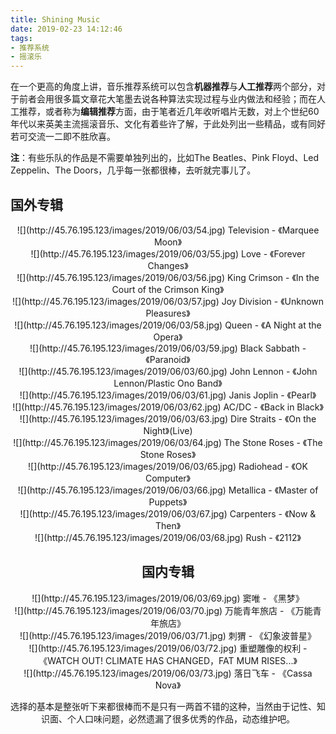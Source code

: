 ```yaml
---
title: Shining Music
date: 2019-02-23 14:12:46
tags:
- 推荐系统
- 摇滚乐
---
```


在一个更高的角度上讲，音乐推荐系统可以包含**机器推荐**与**人工推荐**两个部分，对于前者会用很多篇文章花大笔墨去说各种算法实现过程与业内做法和经验；而在人工推荐，或者称为**编辑推荐**方面，由于笔者近几年收听唱片无数，对上个世纪60年代以来英美主流摇滚音乐、文化有着些许了解，于此处列出一些精品，或有同好若可交流一二即不胜欣喜。

<!--more-->

**注**：有些乐队的作品是不需要单独列出的，比如The Beatles、Pink Floyd、Led Zeppelin、The Doors，几乎每一张都很棒，去听就完事儿了。

## 国外专辑
<div align=center>
![](http://45.76.195.123/images/2019/06/03/54.jpg)
Television - 《Marquee Moon》
<div>

<div align=center>
![](http://45.76.195.123/images/2019/06/03/55.jpg)
Love - 《Forever Changes》
<div>

<div align=center>
![](http://45.76.195.123/images/2019/06/03/56.jpg)
King Crimson - 《In the Court of the Crimson King》
<div>

<div align=center>
![](http://45.76.195.123/images/2019/06/03/57.jpg)
Joy Division - 《Unknown Pleasures》
<div>

<div align=center>
![](http://45.76.195.123/images/2019/06/03/58.jpg)
Queen - 《A Night at the Opera》
<div>

<div align=center>
![](http://45.76.195.123/images/2019/06/03/59.jpg)
Black Sabbath - 《Paranoid》
<div>

<div align=center>
![](http://45.76.195.123/images/2019/06/03/60.jpg)
John Lennon - 《John Lennon/Plastic Ono Band》
<div>

<div align=center>
![](http://45.76.195.123/images/2019/06/03/61.jpg)
Janis Joplin - 《Pearl》
<div>

<div align=center>
![](http://45.76.195.123/images/2019/06/03/62.jpg)
AC/DC - 《Back in Black》
<div>

<div align=center>
![](http://45.76.195.123/images/2019/06/03/63.jpg)
Dire Straits - 《On the Night》(Live)
<div>

<div align=center>
![](http://45.76.195.123/images/2019/06/03/64.jpg)
The Stone Roses - 《The Stone Roses》
<div>

<div align=center>
![](http://45.76.195.123/images/2019/06/03/65.jpg)
Radiohead - 《OK Computer》
<div>

<div align=center>
![](http://45.76.195.123/images/2019/06/03/66.jpg)
Metallica - 《Master of Puppets》
<div>

<div align=center>
![](http://45.76.195.123/images/2019/06/03/67.jpg)
Carpenters - 《Now & Then》
<div>

<div align=center>
![](http://45.76.195.123/images/2019/06/03/68.jpg)
Rush - 《2112》
<div>

## 国内专辑
<div align=center>
![](http://45.76.195.123/images/2019/06/03/69.jpg)
窦唯 - 《黑梦》
<div>

<div align=center>
![](http://45.76.195.123/images/2019/06/03/70.jpg)
万能青年旅店 - 《万能青年旅店》
<div>

<div align=center>
![](http://45.76.195.123/images/2019/06/03/71.jpg)
刺猬 - 《幻象波普星》
<div>

<div align=center>
![](http://45.76.195.123/images/2019/06/03/72.jpg)
重塑雕像的权利 - 《WATCH OUT! CLIMATE HAS CHANGED，FAT MUM RISES...》
<div>

<div align=center>
![](http://45.76.195.123/images/2019/06/03/73.jpg)
落日飞车 - 《Cassa Nova》
<div>

选择的基本是整张听下来都很棒而不是只有一两首不错的这种，当然由于记性、知识面、个人口味问题，必然遗漏了很多优秀的作品，动态维护吧。

